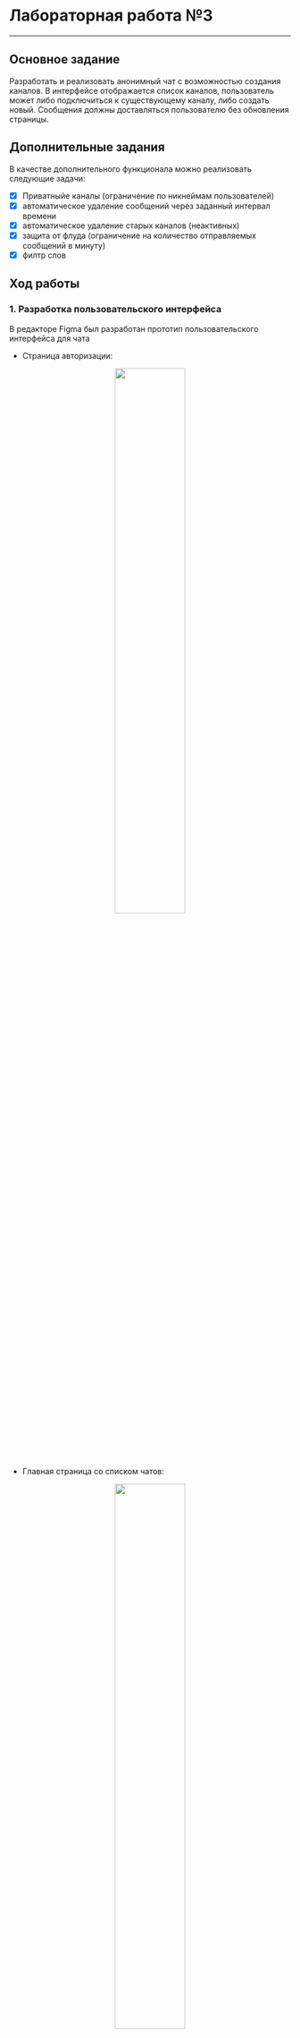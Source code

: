 # Лабораторная работа №3
------

## Основное задание
Разработать и реализовать анонимный чат с возможностью создания каналов. В интерфейсе отображается список каналов, пользователь может либо подключиться к существующему каналу, либо создать новый. Сообщения должны доставляться пользователю без обновления страницы.
 
## Дополнительные задания

В качестве дополнительного функционала можно реализовать следующие задачи:

 - [x] Приватныйе каналы (ограничение по никнеймам пользователей)
 - [x] автоматическое удаление сообщений через заданный интервал времени
 - [x] автоматическое удаление старых каналов (неактивных)
 - [x] защита от флуда (ограничение на количество отправляемых сообщений в минуту)
 - [x] филтр слов
 
## Ход работы

### 1. Разработка пользовательского интерфейса

В редакторе Figma был разработан прототип пользовательского интерфейса для чата

- Страница авторизации:
<p align = "center"><img src="https://github.com/Sneyk01/SUAI_LABS/blob/master/2_course/Lab3/images/login.svg"/width = 50%></p>

- Главная страница со списком чатов:
<p align = "center"><img src="https://github.com/Sneyk01/SUAI_LABS/blob/master/2_course/Lab3/images/main.svg"/width = 50%></p>

- Интерфейс чата:
<p align = "center"><img src="https://github.com/Sneyk01/SUAI_LABS/blob/master/2_course/Lab3/images/main_chat.svg"/width = 50%></p>

### 2. Описание пользовательских сценариев работы
При входе на сайт перед пользователем появляется страница авторизации. На ней пользователю нужно выбрать имя и нажать кнопку "Войти". Если имя для пользователя не важно, сервер автоматически сгенерирует ему имя. В случае, если пользователь попытается ввести уже занятое имя, высветится сообщение об ошибке.

После входа пользователю доступны следующие возможности:
- Создать новый публичный чат
- Создать новый приватный чат и ввести имена тек, у кого будет к нему доступ
- Сменить свое текущее имя на новое, незанятое
- Показать все доступные чаты
- Показать все публичные чаты
- Показать доступные этому пользователю привытные чаты
- Войти в чат

В списке чатов будут отсутствовать приватные чаты, недоступные пользователю.

Список чатов сортируется по времени создания и времени последнего сообщения. Если в течении двух дней в чате не будет никакой активности, то он будет автоматически удален.

Раз в минуту список чатов автоматически обновляется в фоновом режиме.

Время действия авторизации - 1 день, после этого пользователю будет необходимо повторить авторизацию.

При создании публичного чата пользоватлею высветиться всплывающее окно, где будет нужно указать название чата (ограничено 80 символами).
При создании приватного чата, помимо имени, нужно будет также ввести через точку с запятой имена тех, у кого будет доступ. Свое имя указывать не нужно, оно будет подставлено автоматически.

Если в названии чата будет использоваться ругательство, оно будет заменено на "🐸"

После входа в один из чатов перед пользователем высветятся все сообщения в этом чате от старых до новых и будет осуществлен автоматический скролл в конец чата.
Пользователь может отправить новое сообщение и при необходимости выбрать время самоудаления этого сообщения (10 секунд, 5 минут, 30 минут и 1 час). Если пользователь захочет вернуться на главную страницу, нужно будет нажать на логотип "ВЧАТЕ" в шапке сайта.

Список сообщений автоматически обнавляется раз в секунду и пользователь сразу будет видеть новые сообщения от пользователь.

Пока пользователь находится на странице чата, возможность смены имени будет заблокирована.

Если пользователь отправит больше 9 сообщений в минуту, ему будет высвечено сообщение призывающее остановить флуд

### 3. Описание API сервера и хореографии

Для проверки данных и внесения изменений в базу данных используются ajax запросы с целью избегания обнавлений страниц. 

- Пример запросов, когда пользователь хочет изменить свое имя:
<p align = "center"><img src="https://github.com/Sneyk01/SUAI_LABS/blob/master/2_course/Lab3/images/name.svg"/width = 40%></p>

- Пример запросов, когда пользователь создает новый чат:
<p align = "center"><img src="https://github.com/Sneyk01/SUAI_LABS/blob/master/2_course/Lab3/images/chat.svg"/width = 40%></p>

- Пример запросов, когда пользователь оставляет сообщение в чате:
<p align = "center"><img src="https://github.com/Sneyk01/SUAI_LABS/blob/master/2_course/Lab3/images/message.svg"/width = 40%></p>


### 4. Описание структуры базы данных

Для хранения данных чата используется база данных MySQL. Всего в базе данных содержится 3 таблицы: таблица с информацией о пользователях, таблица с информацией о чатах и таблица с информацией о сообщениях.

Таблица о пользователях содержит в себе индивидуальный номер пользователя, его логин, токен авторизации и время создания этого токена.

Структура таблицы в базе данных:
   | Название | Тип | Длина | По умолчанию | Описание |
| :------: | :------: | :------: | :------: | :------: |
| **id** | int  | 11 | NO | Автоматический идентификатор пользователя |
| **login** | varchar | 20 | NO | Имя пользователя |
| **token** | varchar| 20 | NO | Токен авторизации |
| **time** | int | 11 | NO | Время создания токена |

Таблица с информацией о чатах содержит в себе индивидуальный номер чата, название чата, тип чата, время создания или последнего сообщения и список имен у кого есть доступ

Структура таблицы в базе данных:
   | Название | Тип | Длина | По умолчанию | Описание |
| :------: | :------: | :------: | :------: | :------: |
| **id** | int  | 11 | NO | Автоматический идентификатор чата |
| **name** | varchar | 80 | NO | Название чата |
| **type** | varchar| 7 | NO | Тип чата |
| **last_message** | int | 11 | NULL | Время создания чата или послденего сообщения |
| **access_names** | text| 20 | NULL | Список имен у кого есть доступ к чату (только для приватного чата) |




Таблица с информацией о сообщениях содержит в себе индивидуальный номер сообщения, id чата, к которому относится сообщение, id отправителя, имя отправителя, время создания сообщения, время, спустя которое, нужно удалить сообщение и текст сообщения

Структура таблицы в базе данных:
   | Название | Тип | Длина | По умолчанию | Описание |
| :------: | :------: | :------: | :------: | :------: |
| **id** | int  | 11 | NO | Автоматический идентификатор сообщения |
| **chat_id** | id | 11 | NO | id чата |
| **sender_id** | id| 11 | NO | id автора |
| **sender_name** | varchar | 20 | NO | Имя автора |
| **time** | int| 11 | NO | Время создания сообщения |
| **delete_time** | int | 11 | NULL | Время, спустя которое нужно удалить сообщение |
| **text** | text |  | NO | Текст сообщения |

### 5. Значимые фрагменты кода
Фрагмент кода, меняющий имя пользователя:
```sh
if ($_POST["method"] == "change_name") {
    $new_login = $_POST["login"];

    if (preg_match("|\s|", $new_login)) {
        echo json_encode(["result" => "False"]);
        exit();
    }

    foreach ($data as $user) {
        if ($user["login"] == $new_login) {
            echo json_encode(["result" => "False"]);
            exit();
        }
    }

    $sql = "UPDATE `users_table` SET `login` = '".$new_login."'WHERE `users_table`.`token` = '".$_COOKIE["Token"]."';";
    $data = mysqli_query($link, $sql);
    echo json_encode(["result" => "True"]);
    exit();
}
```

Фрагмент кода, добавляющий чат:
```sh
if ($_POST["method"] == "add_chat") {
    if (empty($_POST["chat_name"])) {
        echo json_encode(["result" => "False", "message" => "Укажите название чата"]);
        exit();
    }

    $_POST["chat_name"] = words_filter($_POST["chat_name"]);

    if (!check_chat_duplicate($_POST["chat_name"], $link)) {
        echo json_encode(["result" => "False", "message" => "Чат с таким именем уже существует"]);
        exit();
    }

    if ($_POST["chat_type"] == "private") {
        $_POST["chat_access"] = $_POST["login"] . ";" . $_POST["chat_access"];
        $_POST["chat_access"] = str_replace(" ", "", $_POST["chat_access"]);
    }
    $sql = "INSERT INTO `chats_table` (`id`, `name`, `type`, `last_message`, `access_names`) VALUES (NULL, '".$_POST["chat_name"]."', '".$_POST["chat_type"]."',     '".time()."', '".$_POST["chat_access"]."');";
    $result = mysqli_query($link, $sql);

    echo json_encode(["result" => "True", "message" => "Чат создан"]);
    exit();
}
```

Фрагмент кода добавляющий сообщение:
```sh
if ($_POST["method"] == "add_message") { // Не забудь потом про пробелы
    if (empty($_POST["message"])) {
        echo json_encode(["result" => "False", "message" => "Укажите сообщение"]);
        exit();
    }
    $_POST["message"] = words_filter($_POST["message"]);
    $sql = "INSERT INTO `messages_table` (`id`, `chat_id`, `sender_id`, `time`, `sender_name`, `delete_time`, `text`) VALUES (NULL, '".$_POST["chat_id"]."', '".$_POST["sender_id"]."', '".time()."', '".$_POST["sender_name"]."', '".$_POST["delete_time"]."', '".$_POST["message"]."');";
    $result = mysqli_query($link, $sql);

    $sql = "UPDATE `chats_table` SET `last_message` = '".time()."' WHERE `chats_table`.`id` = ".$_POST["chat_id"].";";
    $result = mysqli_query($link, $sql);
    //echo words_filter($_POST["message"]);
    echo json_encode(["result" => "True", "message" => "Сообщение создано"]);
    exit();
}
```

Фрагмент кода, обновляющий сообщения:
```sh

        $.get("template/chat.php?chat_id="+chat_id, function (data) {
            $(".container-fluid").html(data);
        })

        clearInterval(auto_update);
        auto_update = setInterval(function() {insert_chat(chat_id)}, 1000);
        
        function insert_chat(chat_id){

         $.get("template/chat_messages.php?chat_id="+chat_id, function (data) {
          $(".scrollable_chat").html(data);
         })
        }
```

